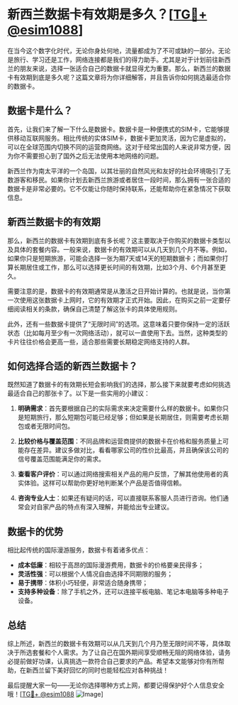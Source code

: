 # 新西兰数据卡有效期是多久？[[TG💪+ @esim1088](https://t.me/s/esim1088)]

在当今这个数字化时代，无论你身处何地，流量都成为了不可或缺的一部分。无论是旅行、学习还是工作，网络连接都是我们的得力助手。尤其是对于计划前往新西兰的朋友来说，选择一张适合自己的数据卡就显得尤为重要。那么，新西兰的数据卡有效期到底是多久呢？这篇文章将为你详细解答，并且告诉你如何挑选最适合你的数据卡。

## 数据卡是什么？

首先，让我们来了解一下什么是数据卡。数据卡是一种便携式的SIM卡，它能够提供移动互联网服务。相比传统的实体SIM卡，数据卡更加灵活，因为它是虚拟的，可以在全球范围内切换不同的运营商网络。这对于经常出国的人来说非常方便，因为你不需要担心到了国外之后无法使用本地网络的问题。

新西兰作为南太平洋的一个岛国，以其壮丽的自然风光和友好的社会环境吸引了无数游客和移民。如果你计划去新西兰旅游或者居住一段时间，那么拥有一张合适的数据卡是非常必要的。它不仅能让你随时保持联系，还能帮助你在紧急情况下获取信息。

## 新西兰数据卡的有效期

那么，新西兰的数据卡有效期到底有多长呢？这主要取决于你购买的数据卡类型以及具体的套餐内容。一般来说，数据卡的有效期可以从几天到几个月不等。例如，如果你只是短期旅游，可能会选择一张为期7天或14天的短期数据卡；而如果你打算长期居住或工作，那么可以选择更长时间的有效期，比如3个月、6个月甚至更久。

需要注意的是，数据卡的有效期通常是从激活之日开始计算的。也就是说，当你第一次使用这张数据卡上网时，它的有效期才正式开始。因此，在购买之前一定要仔细阅读相关的条款，确保自己清楚了解这张卡的具体使用规则。

此外，还有一些数据卡提供了“无限时间”的选项。这意味着只要你保持一定的活跃状态（比如每月至少有一次网络活动），就可以一直使用下去。当然，这种类型的卡片往往价格会更高一些，适合那些需要长期稳定网络支持的人群。

## 如何选择合适的新西兰数据卡？

既然知道了数据卡的有效期长短会影响我们的选择，那么接下来就要考虑如何挑选最适合自己的那张卡了。以下是一些实用的小建议：

1. **明确需求**：首先要根据自己的实际需求来决定需要什么样的数据卡。如果你只是短期旅行，那么短期包可能已经足够；但如果是长期居住，则需要考虑长期包或者无限时间包。
   
2. **比较价格与覆盖范围**：不同品牌和运营商提供的数据卡在价格和服务质量上可能存在差异。建议多做对比，看看哪家公司的性价比最高，并且确保该公司的信号覆盖范围能满足你的需求。

3. **查看客户评价**：可以通过网络搜索相关产品的用户反馈，了解其他使用者的真实体验。这样可以帮助你更好地判断某个产品是否值得信赖。

4. **咨询专业人士**：如果还有疑问的话，可以直接联系客服人员进行咨询。他们通常会对自家产品的特点有深入理解，并能给出专业建议。

## 数据卡的优势

相比起传统的国际漫游服务，数据卡有着诸多优点：

- **成本低廉**：相较于高昂的国际漫游费用，数据卡的价格要亲民得多；
- **灵活性强**：可以根据个人情况自由选择不同期限的服务；
- **易于携带**：体积小巧轻便，非常适合随身携带；
- **支持多种设备**：除了手机之外，还可以连接平板电脑、笔记本电脑等多种电子设备。

## 总结

综上所述，新西兰的数据卡有效期可以从几天到几个月乃至无限时间不等，具体取决于所选套餐和个人需求。为了让自己在国外期间享受顺畅无阻的网络体验，请务必提前做好功课，认真挑选一款符合自己要求的产品。希望本文能够对你有所帮助，在新西兰留下美好回忆的同时也能轻松应对各种挑战！

最后提醒大家一句——无论你选择哪种方式上网，都要记得保护好个人信息安全哦！[[TG💪+ @esim1088](https://t.me/s/esim1088) ![Image](https://i.postimg.cc/4NQfJmqS/Snipaste-2025-05-13-00-14-12.png)]